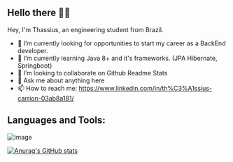 
## Hello there 👋👋

Hey, I'm Thassius, an engineering student from Brazil.

 - 🔭 I’m currently looking for opportunities to start my career as a BackEnd developer.
 - 🌱 I’m currently learning Java 8+ and it's frameworks. (JPA Hibernate, Springboot)  
 - 👯 I’m looking to collaborate on Github Readme Stats
 - 💬 Ask me about anything here
 - 📫 How to reach me: https://www.linkedin.com/in/th%C3%A1ssius-carrion-03ab8a181/

## Languages and Tools:
![image]({https://img.shields.io/badge/Java-ED8B00?style=for-the-badge&logo=java&logoColor=white})

[![Anurag's GitHub stats](https://github-readme-stats.vercel.app/api?username=thassius-carrion&show_icons=true&theme=tokyonight)](https://github.com/anuraghazra/github-readme-stats)



<!--
**thassius-carrion/thassius-carrion** is a ✨ _special_ ✨ repository because its `README.md` (this file) appears on your GitHub profile.

Here are some ideas to get you started:

- 🔭 I’m currently working on ...
- 🌱 I’m currently learning ...
- 👯 I’m looking to collaborate on ...
- 🤔 I’m looking for help with ...
- 💬 Ask me about ...
- 📫 How to reach me: ...
- 😄 Pronouns: ...
- ⚡ Fun fact: ...
-->
